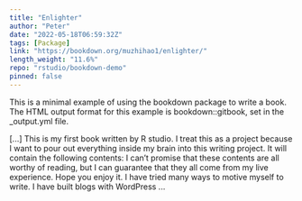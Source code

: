 ```yaml
---
title: "Enlighter"
author: "Peter"
date: "2022-05-18T06:59:32Z"
tags: [Package]
link: "https://bookdown.org/muzhihao1/enlighter/"
length_weight: "11.6%"
repo: "rstudio/bookdown-demo"
pinned: false
---
```


<p>This is a minimal example of using the bookdown package to write a book.
The HTML output format for this example is bookdown::gitbook,
set in the _output.yml file.</p> [...] This is my first book written by R studio. I treat this as a project because I want to pour out everything inside my brain into this writing project. It will contain the following contents: I can’t promise that these contents are all worthy of reading, but I can guarantee that they all come from my live experience. Hope you enjoy it. I have tried many ways to motive myself to write. I have built blogs with WordPress ...
